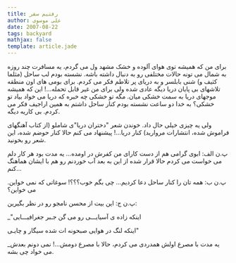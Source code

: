 ```yaml
---
title: رفتیم سفر
author: علی موسوی
date: 2007-08-22
tags: backyard
mathjax: false
template: article.jade
---
```


برای من که همیشه توی هوای آلوده و خشک مشهد ول می گردم، یه مسافرت چند روزه به شمال می تونه حالات مختلفی رو به دنبال داشته باشه. نشسته بودم لب ساحل (مثلما کثیف و) شنی بابلسر و به دریای پر تلاطم فکر می کردم. برای بومی های اون منطقه تلاشهای بی پایان دریا دیگه عادی شده ولی برای من غیر قابل تحمله...! این که همیشه موجهای دریا به سمت خشکی میان. مگه تو خشکی چه خبره که دریا می خواد بیاد تو خشکی؟ به خدا دو ساعت نشسته بودم کنار ساحل داشتم به همین اراجیف فکر می کردم. بی کاریه دیگه.

ولی یه چیزی خیلی حال داد. خوندن شعر "دختران دریا"ی شاملو (از کتاب آهنگهای فراموش شده، انتشارات مروارید) کنار دریا...! پیشنهاد می کنم حالا کنار حوضم شده، این شعر رو بخونید.

پ.ن الف: ابوی گرامی هم از دست کارای من کفرش در اومده... یه مدت بود هر کار دلم می خواست می کردم حالا قرار شده از این به بعد آب خوردنم رو هم با ایشان هماهنگ کنم...

پ.ن ب: همه تان را کنار ساحل دعا کردیم... چی بگم خوب؟؟؟! سوغاتی که نمی خواین. می خواین؟

پ.ن ج: این بیت از محسن نامجو رو در نظر بگیرین:

_"اینکه زاده ی آسیایـــی رو می گن جـبر جغرافیـــایی

اینکه لنگ در هوایی صبحونه ات شده سیگار و چایـی"

_یه مدت با مصرع اولش همدردی می کردم، حالا با مصرع دومش...! نمی دونم بعدش می خواد چی بشه.
